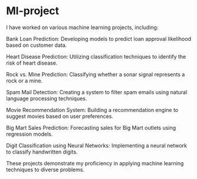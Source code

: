 # Ml-project
I have worked on various machine learning projects, including:

Bank Loan Prediction: Developing models to predict loan approval likelihood based on customer data.

Heart Disease Prediction: Utilizing classification techniques to identify the risk of heart disease.

Rock vs. Mine Prediction: Classifying whether a sonar signal represents a rock or a mine.

Spam Mail Detection: Creating a system to filter spam emails using natural language processing techniques.

Movie Recommendation System: Building a recommendation engine to suggest movies based on user preferences.

Big Mart Sales Prediction: Forecasting sales for Big Mart outlets using regression models.

Digit Classification using Neural Networks: Implementing a neural network to classify handwritten digits.

These projects demonstrate my proficiency in applying machine learning techniques to diverse problems.

